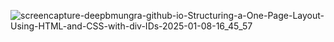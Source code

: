 ![screencapture-deepbmungra-github-io-Structuring-a-One-Page-Layout-Using-HTML-and-CSS-with-div-IDs-2025-01-08-16_45_57](https://github.com/user-attachments/assets/a148c860-1e68-4820-bc08-51b9f28e10d2)
